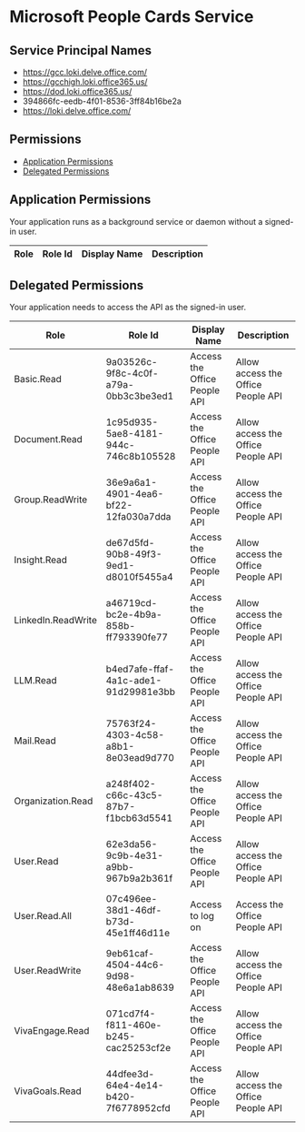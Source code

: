 # Microsoft People Cards Service
## Service Principal Names
- https://gcc.loki.delve.office.com/
- https://gcchigh.loki.office365.us/
- https://dod.loki.office365.us/
- 394866fc-eedb-4f01-8536-3ff84b16be2a
- https://loki.delve.office.com/

 ## Permissions
- [Application Permissions](#application-permissions)
- [Delegated Permissions](#delegated-permissions)

## Application Permissions
Your application runs as a background service or daemon without a signed-in user.

| Role | Role Id | Display Name | Description |
|---|---|---|---|

## Delegated Permissions
Your application needs to access the API as the signed-in user. 

| Role | Role Id | Display Name | Description |
|---|---|---|---|
| Basic.Read | 9a03526c-9f8c-4c0f-a79a-0bb3c3be3ed1 | Access the Office People API | Allow access the Office People API |
| Document.Read | 1c95d935-5ae8-4181-944c-746c8b105528 | Access the Office People API | Allow access the Office People API |
| Group.ReadWrite | 36e9a6a1-4901-4ea6-bf22-12fa030a7dda | Access the Office People API | Allow access the Office People API |
| Insight.Read | de67d5fd-90b8-49f3-9ed1-d8010f5455a4 | Access the Office People API | Allow access the Office People API |
| LinkedIn.ReadWrite | a46719cd-bc2e-4b9a-858b-ff793390fe77 | Access the Office People API | Allow access the Office People API |
| LLM.Read | b4ed7afe-ffaf-4a1c-ade1-91d29981e3bb | Access the Office People API | Allow access the Office People API |
| Mail.Read | 75763f24-4303-4c58-a8b1-8e03ead9d770 | Access the Office People API | Allow access the Office People API |
| Organization.Read | a248f402-c66c-43c5-87b7-f1bcb63d5541 | Access the Office People API | Allow access the Office People API |
| User.Read | 62e3da56-9c9b-4e31-a9bb-967b9a2b361f | Access the Office People API | Allow access the Office People API |
| User.Read.All | 07c496ee-38d1-46df-b73d-45e1ff46d11e | Access to log on | Access the Office People API |
| User.ReadWrite | 9eb61caf-4504-44c6-9d98-48e6a1ab8639 | Access the Office People API | Allow access the Office People API |
| VivaEngage.Read | 071cd7f4-f811-460e-b245-cac25253cf2e | Access the Office People API | Allow access the Office People API |
| VivaGoals.Read | 44dfee3d-64e4-4e14-b420-7f6778952cfd | Access the Office People API | Allow access the Office People API |

